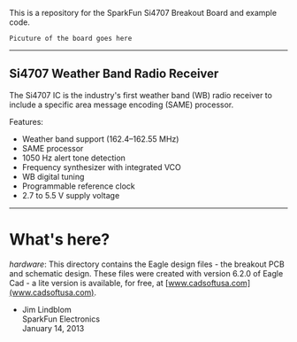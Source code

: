 This is a repository for the SparkFun Si4707 Breakout Board and example code.

	Picuture of the board goes here

---

## Si4707 Weather Band Radio Receiver

The Si4707 IC is the industry's first weather band (WB) radio receiver to include a specific area message encoding (SAME) processor. 

Features:

* Weather band support (162.4–162.55 MHz)
* SAME processor
* 1050 Hz alert tone detection
* Frequency synthesizer with integrated VCO
* WB digital tuning
* Programmable reference clock
* 2.7 to 5.5 V supply voltage

---

# What's here?

*hardware*: This directory contains the Eagle design files - the breakout PCB and schematic design. These files were created with version 6.2.0 of Eagle Cad - a lite version is available, for free, at [www.cadsoftusa.com](www.cadsoftusa.com).

* Jim Lindblom<br>
SparkFun Electronics<br>
January 14, 2013
